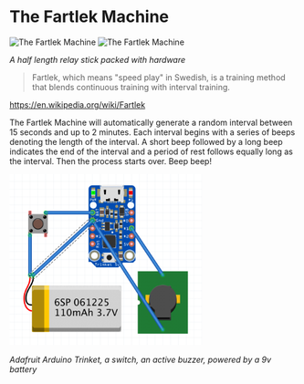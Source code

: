 # The Fartlek Machine
<img src="img/fartlek-outer.jpg" alt="The Fartlek Machine" height="300"> <img src="img/fartlek-inner.jpg" alt="The Fartlek Machine" height="300">

*A half length relay stick packed with hardware*

> Fartlek, which means "speed play" in Swedish, is a training method that blends continuous training with interval training.

https://en.wikipedia.org/wiki/Fartlek

The Fartlek Machine will automatically generate a random interval between 15 seconds and up to 2 minutes. Each interval begins with a series of beeps denoting the length of the interval. A short beep followed by a long beep indicates the end of the interval and a period of rest follows equally long as the interval. Then the process starts over. Beep beep!

<img src="img/fartlek-schematics.png" alt="The Fartlek Machine" height="300">

*Adafruit Arduino Trinket, a switch, an active buzzer, powered by a 9v battery*
